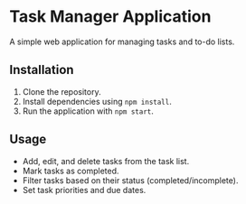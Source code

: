 # Task Manager Application

A simple web application for managing tasks and to-do lists.

## Installation

1. Clone the repository.
2. Install dependencies using `npm install`.
3. Run the application with `npm start`.

## Usage

- Add, edit, and delete tasks from the task list.
- Mark tasks as completed.
- Filter tasks based on their status (completed/incomplete).
- Set task priorities and due dates.

